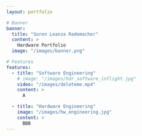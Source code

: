 ```yaml
---
layout: portfolio

# Banner
banner:
  title: "Soren Leanza Rademacher"
  content: >
    Hardware Portfolio
  image: "/images/banner.png"

# Features
features:
  - title: "Software Engineering"
    # image: "/images/hdr_software_inflight.jpg"
    video: "/images/deleteme.mp4"
    content: >
      A

  - title: "Hardware Engineering"
    image: "/images/hw_engineering.jpg"
    content: >
      BBB
---
```


